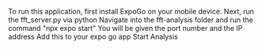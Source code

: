 To run this application, first install ExpoGo on your mobile device.
Next, run the fft_server.py via python
Navigate into the fft-analysis folder and run the command "npx expo start"
You will be given the port number and the IP address
Add this to your expo go app
Start Analysis
